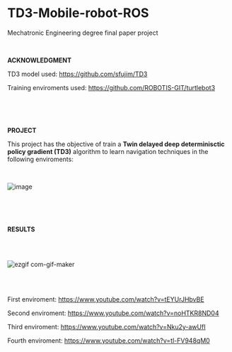 # TD3-Mobile-robot-ROS

Mechatronic Engineering degree final paper project 

</br>

<b> ACKNOWLEDGMENT </b>

TD3 model used: https://github.com/sfujim/TD3


Training enviroments used: https://github.com/ROBOTIS-GIT/turtlebot3


</br>
</br>
</br>

<b>PROJECT</b>

This project has the objective of train a <b>Twin delayed deep determinisctic policy gradient (TD3)</b> algorithm to learn navigation techniques in the following enviroments:

</br>

![image](https://user-images.githubusercontent.com/46981727/201249071-f3c682b2-306c-4fef-8313-55e1cf8056b0.png)

</br>
</br>
</br>

<b>RESULTS</b>

</br>
</br>




![ezgif com-gif-maker](https://user-images.githubusercontent.com/46981727/201252095-7a3e09b2-c21d-438b-8083-5b18449d25f5.gif)




</br>
</br>

First enviroment: https://www.youtube.com/watch?v=tEYUrJHbvBE

Second enviroment: https://www.youtube.com/watch?v=noHTKR8ND04

Third enviroment: https://www.youtube.com/watch?v=Nku2y-awUfI

Fourth enviroment: https://www.youtube.com/watch?v=tl-FV948qM0

